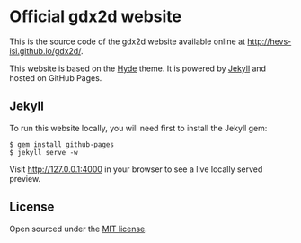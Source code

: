 # Official gdx2d website

This is the source code of the gdx2d website available online at http://hevs-isi.github.io/gdx2d/.

This website is based on the [Hyde](https://github.com/poole/hyde) theme. It is powered by [Jekyll](http://jekyllrb.com) and hosted on GitHub Pages.

## Jekyll

To run this website locally, you will need first to install the Jekyll gem:

```
$ gem install github-pages
$ jekyll serve -w
```

Visit http://127.0.0.1:4000 in your browser to see a live locally served preview.

## License

Open sourced under the [MIT license](LICENSE.md).